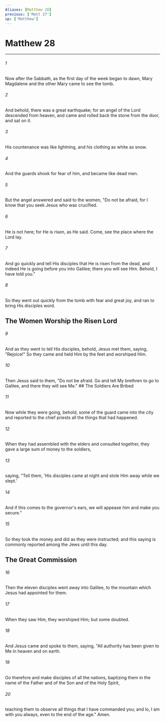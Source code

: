```yaml
---
Aliases: [Matthew 28]
previous: ['Matt 27']
up: ['Matthew']
---
```

# Matthew 28

***


###### 1 
Now after the Sabbath, as the first day of the week began to dawn, Mary Magdalene and the other Mary came to see the tomb. 

###### 2 
And behold, there was a great earthquake; for an angel of the Lord descended from heaven, and came and rolled back the stone from the door, and sat on it. 

###### 3 
His countenance was like lightning, and his clothing as white as snow. 

###### 4 
And the guards shook for fear of him, and became like dead men. 

###### 5 
But the angel answered and said to the women, "Do not be afraid, for I know that you seek Jesus who was crucified. 

###### 6 
He is not here; for He is risen, as He said. Come, see the place where the Lord lay. 

###### 7 
And go quickly and tell His disciples that He is risen from the dead, and indeed He is going before you into Galilee; there you will see Him. Behold, I have told you." 

###### 8 
So they went out quickly from the tomb with fear and great joy, and ran to bring His disciples word.

## The Women Worship the Risen Lord 

###### 9 
And as they went to tell His disciples, behold, Jesus met them, saying, "Rejoice!" So they came and held Him by the feet and worshiped Him. 

###### 10 
Then Jesus said to them, "Do not be afraid. Go and tell My brethren to go to Galilee, and there they will see Me." ## The Soldiers Are Bribed 

###### 11 
Now while they were going, behold, some of the guard came into the city and reported to the chief priests all the things that had happened. 

###### 12 
When they had assembled with the elders and consulted together, they gave a large sum of money to the soldiers, 

###### 13 
saying, "Tell them, 'His disciples came at night and stole Him away while we slept.' 

###### 14 
And if this comes to the governor's ears, we will appease him and make you secure." 

###### 15 
So they took the money and did as they were instructed; and this saying is commonly reported among the Jews until this day.

## The Great Commission 

###### 16 
Then the eleven disciples went away into Galilee, to the mountain which Jesus had appointed for them. 

###### 17 
When they saw Him, they worshiped Him; but some doubted. 

###### 18 
And Jesus came and spoke to them, saying, "All authority has been given to Me in heaven and on earth. 

###### 19 
Go therefore and make disciples of all the nations, baptizing them in the name of the Father and of the Son and of the Holy Spirit, 

###### 20 
teaching them to observe all things that I have commanded you; and lo, I am with you always, even to the end of the age." Amen.
